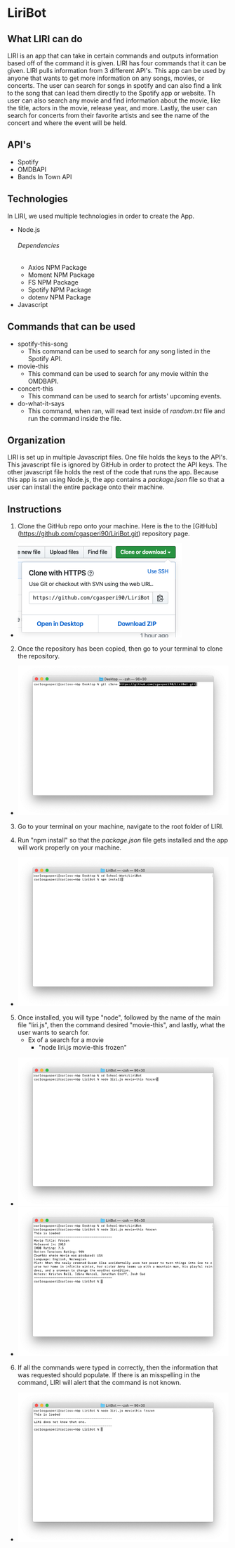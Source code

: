 # LiriBot

## What LIRI can do
LIRI is an app that can take in certain commands and outputs information based off of the command it is given. LIRI has four commands that it can be given. LIRI pulls information from 3 different API's. This app can be used by anyone that wants to get more information on any songs, movies, or concerts. The user can search for songs in spotify and can also find a link to the song that can lead them directly to the Spotify app or website. Th user can also search any movie and find information about the movie, like the title, actors in the movie, release year, and more. Lastly, the user can search for concerts from their favorite artists and see the name of the concert and where the event will be held.

## API's
*   Spotify
*   OMDBAPI
*   Bands In Town API

## Technologies
In LIRI, we used multiple technologies in order to create the App.
*   Node.js
    ###### Dependencies
    *   Axios NPM Package
    *   Moment NPM Package
    *   FS NPM Package
    *   Spotify NPM Package
    *   dotenv NPM Package
*   Javascript

## Commands that can be used
*   spotify-this-song
    *   This command can be used to search for any song listed in the Spotify API.
*   movie-this
    *   This command can be used to search for any movie within the OMDBAPI.
*   concert-this
    *   This command can be used to search for artists' upcoming events.
*   do-what-it-says
    *   This command, when ran, will read text inside of *random.txt* file and run the command inside the file.

## Organization
LIRI is set up in multiple Javascript files. One file holds the keys to the API's. This javascript file is ignored by GitHub in order to protect the API keys. The other javascript file holds the rest of the code that runs the app. Because this app is ran using Node.js, the app contains a *package.json* file so that a user can install the entire package onto their machine.

## Instructions
1. Clone the GitHub repo onto your machine. Here is the to the [GitHub] (https://github.com/cgasperi90/LiriBot.git) repository page.
*   ![screenshot github repo clone](Screenshots/githubClone.png)
2. Once the repository has been copied, then go to your terminal to clone the repository.
*   ![screenshot github repo clone terminal](Screenshots/githubCloneTerminal.png)

3. Go to your terminal on your machine, navigate to the root folder of LIRI.

4. Run "npm install" so that the *package.json* file gets installed and the app will work properly on your machine.
*   ![screenshot terminal NPM install](Screenshots/terminalNpmInstall.png)

5. Once installed, you will type "node", followed by the name of the main file "liri.js", then the command desired "movie-this", and lastly, what the user wants to search for.
    *   Ex of a search for a movie
        *   "node liri.js movie-this frozen"
*   ![screenshot terminal movie example](Screenshots/terminalMovieExample.png)
*   ![screenshot clone terminal](Screenshots/terminalMovieSearch.png)

6. If all the commands were typed in correctly, then the information that was requested should populate. If there is an misspelling in the command, LIRI will alert that the command is not known.
*   ![screenshot terminal movie Error](Screenshots/terminalMovieError.png)

